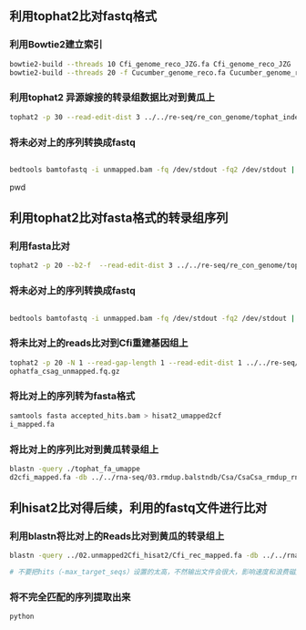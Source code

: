 <!--
 * @Author: albertxin albert_xin@qq.com
 * @Date: 2024-07-26 08:31:37
 * @LastEditors: albertxin albert_xin@qq.com
 * @LastEditTime: 2024-07-26 17:02:04
 * @FilePath: /shixinblog/blog/2024-07-26-记录terminal.md
 * Copyright (c) albertxin by albert_xin@qq.com, All Rights Reserved. 
-->
## 利用tophat2比对fastq格式

### 利用Bowtie2建立索引

```bash
bowtie2-build --threads 10 Cfi_genome_reco_JZG.fa Cfi_genome_reco_JZG
bowtie2-build --threads 20 -f Cucumber_genome_reco.fa Cucumber_genome_reco
```
### 利用tophat2 异源嫁接的转录组数据比对到黄瓜上

```bash
tophat2 -p 30 --read-edit-dist 3 ../../re-seq/re_con_genome/tophat_index/Csa/Cucumber_genome_reco  ../../rna-seq/02.fastqfilter/CsaCfi_rnaseq_R1.fq.gz ../../rna-seq/02.fastqfilter/CsaCfi_rnaseq_R2.fq.gz 
```

### 将未必对上的序列转换成fastq

```bash 

bedtools bamtofastq -i unmapped.bam -fq /dev/stdout -fq2 /dev/stdout | pigz > ../../02.unmapped2Cfi_tophat2_fa/tophatfa_csag_unmapped.fq.gz
```

pwd


## 利用tophat2比对fasta格式的转录组序列


### 利用fasta比对
```bash
tophat2 -p 20 --b2-f  --read-edit-dist 3 ../../re-seq/re_con_genome/tophat_index/Csa/Cucumber_genome_reco ../../rna-seq/01-merged-fa/CsaCfi_100bp.fa.gz 
```
### 将未必对上的序列转换成fastq

```bash 

bedtools bamtofastq -i unmapped.bam -fq /dev/stdout -fq2 /dev/stdout | pigz > ../../02.unmapped2Cfi_tophat2_fa/tophatfa_csag_unmapped.fq.gz
```
### 将未比对上的reads比对到Cfi重建基因组上
```bash
tophat2 -p 20 -N 1 --read-gap-length 1 --read-edit-dist 1 ../../re-seq/re_con_genome/tophat_index/Cfi/Cfi_genome_reco_JZG ./t
ophatfa_csag_unmapped.fq.gz
```

### 将比对上的序列转为fasta格式
```bash
samtools fasta accepted_hits.bam > hisat2_umapped2cf
i_mapped.fa
```
### 将比对上的序列比对到黄瓜转录组上
```bash
blastn -query ./tophat_fa_umappe
d2cfi_mapped.fa -db ../../rna-seq/03.rmdup.balstndb/Csa/CsaCsa_rmdup_rnaseq -out tophat_fa_umapped2cfi_mapped2csacsa_rnaseq.blastn.xml -outfmt 5 -num_threads 40
```


## 利hisat2比对得后续，利用的fastq文件进行比对

### 利用blastn将比对上的Reads比对到黄瓜的转录组上
```bash
blastn -query ../02.unmapped2Cfi_hisat2/Cfi_rec_mapped.fa -db ../../rna-seq/03.rmdup.balstndb/Csa/CsaCsa_rmdup_rnaseq -out Cfi_rec_mapped2csacsa_rnaseq.blastn.out -outfmt 6 -num_threads 40 -max_target_seqs 10

# 不要把hits（-max_target_seqs）设置的太高，不然输出文件会很大，影响速度和浪费磁盘空间
```

### 将不完全匹配的序列提取出来
```bash
python 
